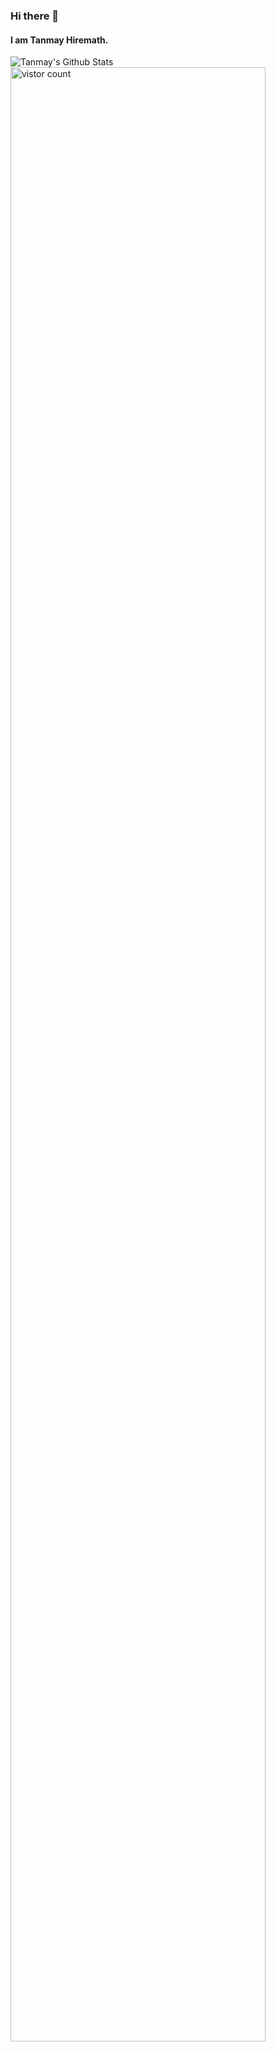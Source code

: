 ### Hi there 👋

<!--
**jayson-310801/jayson-310801** is a ✨ _special_ ✨ repository because its `README.md` (this file) appears on your GitHub profile.
- 😄 Pronouns: ...
- ⚡ Fun fact: ...
<img src="https://github-readme-stats.vercel.app/api?username=TanmayHiremath&&show_icons=trueicon_color=bb2acf&text_color=ffffff&bg_color=242424%22%20width=%22100%"/>
<img src="https://github-readme-stats.vercel.app/api?username=TanmayHiremath&&show_icons=trueicon_color=007fff&text_color=ffffff&bg_color=1B1E23" width="90%"/>

-->
#### I am Tanmay Hiremath. 


![Tanmay's Github Stats](https://github-readme-stats.vercel.app/api?username=TanmayHiremath&show_icons=true&theme=dark)
<img src="https://profile-counter.glitch.me/aryamanmaithani/count.svg" alt="vistor count" width="90%" />
